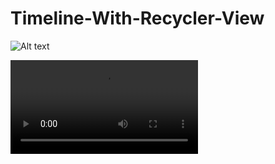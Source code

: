 # Timeline-With-Recycler-View

![Alt text](tree/master/Screenshots/screenshot-1.jpeg?raw=true "Timeline with recycler view")

![Alt text](tree/master/Screenshots/demo-video.mp4?raw=true "Timeline with recycler view video demo")